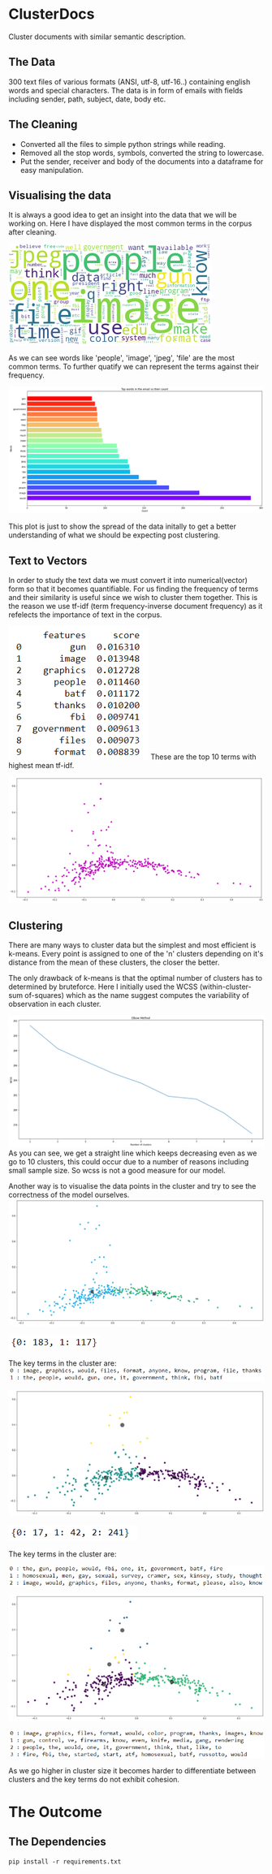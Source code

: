 # ClusterDocs
Cluster documents with similar semantic description.

## The Data
300 text files of various formats (ANSI, utf-8, utf-16..) containing english words and special characters. The data is in form of emails with fields including sender, path, subject, date, body etc.

## The Cleaning
- Converted all the files to simple python strings while reading.
- Removed all the stop words, symbols, converted the string to lowercase. 
- Put the sender, receiver and body of the documents into a dataframe for easy manipulation.

## Visualising the data
It is always a good idea to get an insight into the data that we will be working on.
Here I have displayed the most common terms in the corpus after cleaning.

![wordCloud](images/word_cloud.png)

As we can see words like 'people', 'image', 'jpeg', 'file' are the most common terms.
To further quatify we can represent the terms against their frequency.

![wordCount](images/word_count.png)

This plot is just to show the spread of the data initally to get a better understanding of what we should be expecting post clustering.

## Text to Vectors
In order to study the text data we must convert it into numerical(vector) form so that it becomes quantifiable. 
For us finding the frequency of terms and their similarity is useful since we wish to cluster them together.
This is the reason we use tf-idf (term frequency-inverse document frequency) as it refelects the importance of text in the corpus.

![tfidf](images/tfidf.PNG)
These are the top 10 terms with highest mean tf-idf.

![scatterInit](images/cluster_scatter_init.png)

## Clustering 
There are many ways to cluster data but the simplest and most efficient is k-means. Every point is assigned to one of the 'n' clusters depending on it's distance from the mean of these clusters, the closer the better.

The only drawback of k-means is that the optimal number of clusters has to determined by bruteforce.
Here I initially used the WCSS (within-cluster-sum of-squares) which as the name suggest computes the variability of observation in each cluster.

![wcss](images/wcss.png)
As you can see, we get a straight line which keeps decreasing even as we go to 10 clusters, this could occur due to a number of reasons including small sample size. So wcss is not a good measure for our model.

Another way is to visualise the data points in the cluster and try to see the correctness of the model ourselves.
![twoCluster](images/cluster_scatter.png)

![twoCount](images/label_counts_2.PNG)

The key terms in the cluster are:
![twoTerms](images/cluster_terms_2.PNG)

![threeCluster](images/cluster_scatter_3.png)

![threeCount](images/label_counts_3.PNG)

The key terms in the cluster are:

![threeTerms](images/cluster_terms_3.PNG)

![fourCluster](images/cluster_scatter_4.png)

![fourTerms](images/cluster_terms_4.PNG)

As we go higher in cluster size it becomes harder to differentiate between clusters and the key terms do not exhibit cohesion.

# The Outcome


## The Dependencies
```
pip install -r requirements.txt
```
